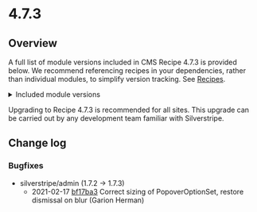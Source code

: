 # 4.7.3

## Overview

A full list of module versions included in CMS Recipe 4.7.3 is provided below. We recommend referencing recipes in your dependencies, rather than individual modules, to simplify version tracking. See [Recipes](/getting_started/).

<details>
<summary>Included module versions</summary>

| Module | Version |
| ------ | ------- |
| silverstripe/admin | **1.7.3** |
| silverstripe/asset-admin | 1.7.1 |
| silverstripe/assets | 1.7.0 |
| silverstripe/campaign-admin | 1.7.1 |
| silverstripe/cms | 4.7.1 |
| silverstripe/config | 1.1.0 |
| silverstripe/errorpage | 1.7.0 |
| silverstripe/framework | **4.7.3** |
| silverstripe/graphql | 3.4.1 |
| silverstripe/mimevalidator | 2.1.1 |
| silverstripe/reports | 4.7.0 |
| silverstripe/siteconfig | 4.7.0 |
| silverstripe/versioned | 1.7.2 |
| silverstripe/versioned-admin | 1.7.2 |

</details>

Upgrading to Recipe 4.7.3 is recommended for all sites. This upgrade can be carried out by any development team familiar with Silverstripe.

<!--- Changes below this line will be automatically regenerated -->
<!-- markdownlint-disable proper-names enhanced-proper-names -->

## Change log

### Bugfixes

- silverstripe/admin (1.7.2 -&gt; 1.7.3)
  - 2021-02-17 [bf17ba3](https://github.com/silverstripe/silverstripe-admin/commit/bf17ba323173e5e1e5c52eca980c88a35b0768d2) Correct sizing of PopoverOptionSet, restore dismissal on blur (Garion Herman)

<!--- Changes above this line will be automatically regenerated -->
